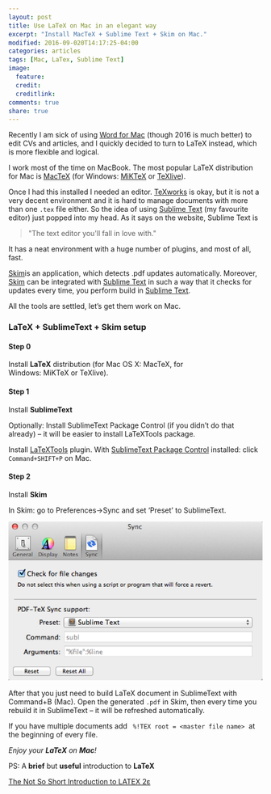 ```yaml
---
layout: post
title: Use LaTeX on Mac in an elegant way
excerpt: "Install MacTeX + Sublime Text + Skim on Mac."
modified: 2016-09-020T14:17:25-04:00
categories: articles
tags: [Mac, LaTex, Sublime Text]
image:
  feature: 
  credit: 
  creditlink: 
comments: true
share: true
---
```



Recently I am sick of using [Word for Mac](https://products.office.com/en-us/mac/microsoft-office-for-mac) (though 2016 is much better) to edit CVs and articles, and I quickly decided to turn to LaTeX instead, which is more flexible and logical.


I work most of the time on MacBook. The most popular LaTeX distribution for Mac is [MacTeX](https://tug.org/mactex/) (for Windows: [MiKTeX](http://miktex.org/) or [TeXlive](https://www.tug.org/texlive/)). 

Once I had this installed I needed an editor. [TeXworks](https://www.tug.org/texworks/) is okay, but it is not a very decent environment and it is hard to manage documents with more than one `.tex` file either. So the idea of using [Sublime Text](https://www.sublimetext.com/) (my favourite editor) just popped into my head. As it says on the website, Sublime Text is 

>   "The text editor you'll fall in love with." 

It has a neat environment with a huge number of plugins, and most of all, fast.

[Skim](http://skim-app.sourceforge.net/)is an application, which detects .pdf updates automatically. Moreover, [Skim](http://skim-app.sourceforge.net/) can be integrated with [Sublime Text](https://www.sublimetext.com/) in such a way that it checks for updates every time, you perform build in [Sublime Text](https://www.sublimetext.com/).

All the tools are settled, let’s get them work on Mac.


### LaTeX + SublimeText + Skim setup

#### Step 0
Install **LaTeX** distribution (for Mac OS X: MacTeX, for Windows: MiKTeX or TeXlive).

#### Step 1
Install **SublimeText**

Optionally: Install SublimeText Package Control (if you didn’t do that already) – it will be easier to install LaTeXTools package.

Install [LaTeXTools](https://github.com/SublimeText/LaTeXTools) plugin. With [SublimeText Package Control](https://packagecontrol.io/) installed: click `Command+SHIFT+P` on Mac.

#### Step 2
Install **Skim** 


In Skim: go to Preferences->Sync and set ‘Preset’ to SublimeText.

<img src="/images/skim.png" alt="image">
	


After that you just need to build LaTeX document in SublimeText with Command+B (Mac). Open the generated `.pdf` in Skim, then every time you rebuild it in SublimeText – it will be refreshed automatically.

If you have multiple documents add ` %!TEX root = <master file name>`  at the beginning of every file.

*Enjoy your **LaTeX** on **Mac**!* 



PS: A **brief** but **useful** introduction to **LaTeX** 

[The Not So Short Introduction to LATEX 2ε](https://tobi.oetiker.ch/lshort/lshort.pdf)





